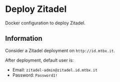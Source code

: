 # Deploy Zitadel

Docker configuration to deploy Zitadel.


## Information

Consider a Zitadel deployment on `http://id.mtbx.it`.

After deployment, default user is:
- Email: `zitadel-admin@zitadel.id.mtbx.it`
- Password: `Password1!`
